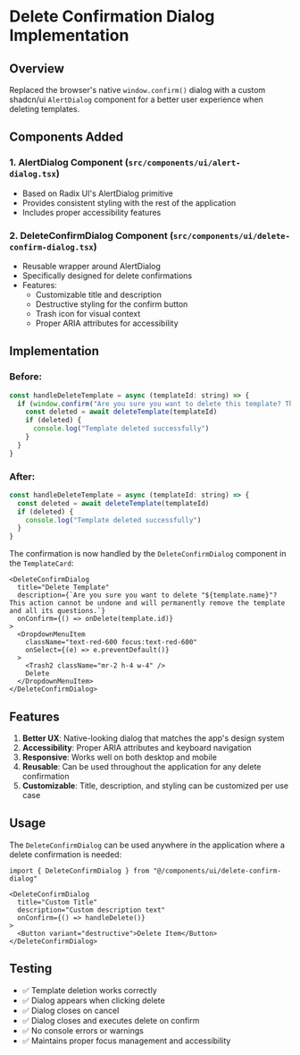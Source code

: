 # Delete Confirmation Dialog Implementation

## Overview
Replaced the browser's native `window.confirm()` dialog with a custom shadcn/ui `AlertDialog` component for a better user experience when deleting templates.

## Components Added

### 1. AlertDialog Component (`src/components/ui/alert-dialog.tsx`)
- Based on Radix UI's AlertDialog primitive
- Provides consistent styling with the rest of the application
- Includes proper accessibility features

### 2. DeleteConfirmDialog Component (`src/components/ui/delete-confirm-dialog.tsx`)
- Reusable wrapper around AlertDialog
- Specifically designed for delete confirmations
- Features:
  - Customizable title and description
  - Destructive styling for the confirm button
  - Trash icon for visual context
  - Proper ARIA attributes for accessibility

## Implementation

### Before:
```javascript
const handleDeleteTemplate = async (templateId: string) => {
  if (window.confirm("Are you sure you want to delete this template? This action cannot be undone.")) {
    const deleted = await deleteTemplate(templateId)
    if (deleted) {
      console.log("Template deleted successfully")
    }
  }
}
```

### After:
```javascript
const handleDeleteTemplate = async (templateId: string) => {
  const deleted = await deleteTemplate(templateId)
  if (deleted) {
    console.log("Template deleted successfully")
  }
}
```

The confirmation is now handled by the `DeleteConfirmDialog` component in the `TemplateCard`:

```tsx
<DeleteConfirmDialog
  title="Delete Template"
  description={`Are you sure you want to delete "${template.name}"? This action cannot be undone and will permanently remove the template and all its questions.`}
  onConfirm={() => onDelete(template.id)}
>
  <DropdownMenuItem 
    className="text-red-600 focus:text-red-600"
    onSelect={(e) => e.preventDefault()}
  >
    <Trash2 className="mr-2 h-4 w-4" />
    Delete
  </DropdownMenuItem>
</DeleteConfirmDialog>
```

## Features

1. **Better UX**: Native-looking dialog that matches the app's design system
2. **Accessibility**: Proper ARIA attributes and keyboard navigation
3. **Responsive**: Works well on both desktop and mobile
4. **Reusable**: Can be used throughout the application for any delete confirmation
5. **Customizable**: Title, description, and styling can be customized per use case

## Usage

The `DeleteConfirmDialog` can be used anywhere in the application where a delete confirmation is needed:

```tsx
import { DeleteConfirmDialog } from "@/components/ui/delete-confirm-dialog"

<DeleteConfirmDialog
  title="Custom Title"
  description="Custom description text"
  onConfirm={() => handleDelete()}
>
  <Button variant="destructive">Delete Item</Button>
</DeleteConfirmDialog>
```

## Testing

- ✅ Template deletion works correctly
- ✅ Dialog appears when clicking delete
- ✅ Dialog closes on cancel
- ✅ Dialog closes and executes delete on confirm
- ✅ No console errors or warnings
- ✅ Maintains proper focus management and accessibility
